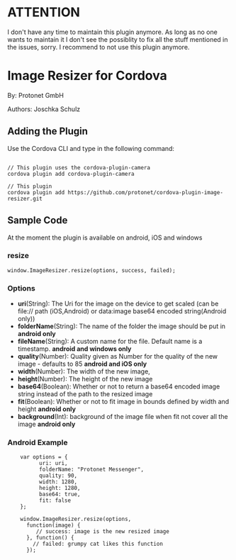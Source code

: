 # ATTENTION
I don't have any time to maintain this plugin anymore. As long as no one wants to maintain it I don't see the possiblity to fix all the stuff mentioned in the issues, sorry. I recommend to not use this plugin anymore.

# Image Resizer for Cordova #
By: Protonet GmbH

Authors: Joschka Schulz

## Adding the Plugin ##
Use the Cordova CLI and type in the following command:
```

// This plugin uses the cordova-plugin-camera
cordova plugin add cordova-plugin-camera

// This plugin
cordova plugin add https://github.com/protonet/cordova-plugin-image-resizer.git
```
## Sample Code

At the moment the plugin is available on android, iOS and windows

### resize

    window.ImageResizer.resize(options, success, failed);
    
### Options

  - **uri**(String): The Uri for the image on the device to get scaled (can be file:// path (iOS,Android) or data:image base64 encoded string(Android only))
  - **folderName**(String): The name of the folder the image should be put in **android only**
  - **fileName**(String): A custom name for the file. Default name is a timestamp. **android and windows only**
  - **quality**(Number): Quality given as Number for the quality of the new image - defaults to 85 **android and iOS only**
  - **width**(Number): The width of the new image,
  - **height**(Number): The height of the new image
  - **base64**(Boolean): Whether or not to return a base64 encoded image string instead of the path to the resized image
  - **fit**(Boolean): Whether or not to fit image in bounds defined by width and height **android only**
  - **background**(Int): background of the image file when fit not cover all the image **android only**

### Android Example
```
    var options = {
          uri: uri,
          folderName: "Protonet Messenger",
          quality: 90,
          width: 1280,
          height: 1280,
          base64: true,
          fit: false
    };

    window.ImageResizer.resize(options,
      function(image) {
         // success: image is the new resized image
      }, function() {
        // failed: grumpy cat likes this function
      });
```
